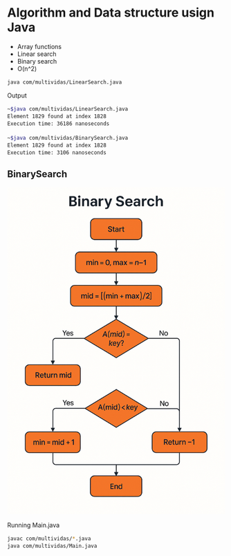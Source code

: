 # Algorithm and Data structure usign Java

- Array functions
- Linear search
- Binary search
- O(n^2)

```sh
java com/multividas/LinearSearch.java
```

Output
```sh
~$java com/multividas/LinearSearch.java
Element 1829 found at index 1828
Execution time: 36186 nanoseconds

~$java com/multividas/BinarySearch.java
Element 1829 found at index 1828
Execution time: 3106 nanoseconds
```

## BinarySearch

<img src="./public/x1.png" alt="BinarySearch" />

Running Main.java
```sh
javac com/multividas/*.java
java com/multividas/Main.java
```

